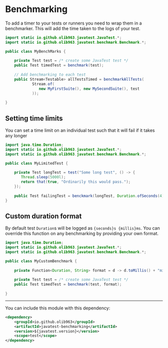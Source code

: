 # Benchmarking

To add a timer to your tests or runners you need to wrap them in a benchmarker. This will add the time taken
to the logs of your test.

```java
import static io.github.olib963.javatest.JavaTest.*;
import static io.github.olib963.javatest.benchmark.Benchmark.*;

public class MyBenchMarks {
    
    private Test test = /* create some JavaTest test */
    public Test timedTest = benchmark(test);
    
    // Add benchmarking to each test
    public Stream<Testable> allTestsTimed = benchmarkAllTests(
            Stream.of(
               new MyFirstSuite(), new MySecondSuite(), test     
            ));
    
}
```

## Setting time limits

You can set a time limit on an individual test such that it will fail if it takes any longer

```java
import java.time.Duration;
import static io.github.olib963.javatest.JavaTest.*;
import static io.github.olib963.javatest.benchmark.Benchmark.*;

public class MyLimitedTest {
    
    private Test longTest = test("Some long test", () -> {
       Thread.sleep(5000l);
       return that(true, "Ordinarily this would pass.");
    });
    
    public Test failingTest = benckmark(longTest, Duration.ofSeconds(4));
}
```

## Custom duration format

By default test `Duration`s will be logged as `{seconds}s {millis}ms`. You can override
this function on any benchmarking by providing your own format.

```java
import java.time.Duration;
import static io.github.olib963.javatest.JavaTest.*;
import static io.github.olib963.javatest.benchmark.Benchmark.*;

public class MyCustomBenchmark {
    
    private Function<Duration, String> format = d -> d.toMillis() + "milliseconds";
    
    private Test test = /* create some JavaTest test */
    public Test timedTest = benchmark(test, format);
    
}
```
_______

You can include this module with this dependency:

```xml
<dependency>
    <groupId>io.github.olib963</groupId>
    <artifactId>javatest-benchmarking</artifactId>
    <version>${javatest.version}</version>
    <scope>test</scope>
</dependency>
```
